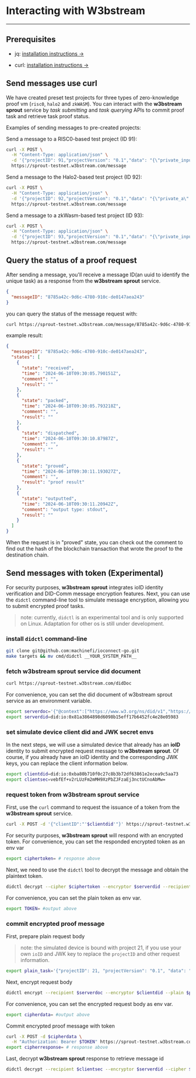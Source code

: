 # Interacting with W3bstream

---

## Prerequisites

- jq:
  [installation instructions →](https://jqlang.github.io/jq/)

- curl:
  [installation instructions →](https://curl.se/)

## Send messages use curl

We have created preset test projects for three types of zero-knowledge proof vm
(`risc0`, `halo2` and `zkWASM`). You can interact with the **w3bstream sprout**
service by _task submitting_ and _task querying_ APIs to commit proof task and
retrieve task proof status.

Examples of sending messages to pre-created projects:

Send a message to a RISC0-based test project (ID 91):

```bash
curl -X POST \
  -H "Content-Type: application/json" \
  -d '{"projectID": 91,"projectVersion": "0.1","data": "{\"private_input\":\"14\", \"public_input\":\"3,34\", \"receipt_type\":\"Snark\"}"}'\
  https://sprout-testnet.w3bstream.com/message
```

Send a message to the Halo2-based test project (ID 92):

```bash
curl -X POST \
  -H "Content-Type: application/json" \
  -d '{"projectID": 92,"projectVersion": "0.1","data": "{\"private_a\": 3, \"private_b\": 4}"}' \
  https://sprout-testnet.w3bstream.com/message
```

Send a message to a zkWasm-based test project (ID 93):

```bash
curl -X POST \
  -H "Content-Type: application/json" \
  -d '{"projectID": 93,"projectVersion": "0.1","data": "{\"private_input\": [1, 1] , \"public_input\": [2] }"}' \
  https://sprout-testnet.w3bstream.com/message
```

## Query the status of a proof request

After sending a message, you'll receive a message ID(an uuid to identify the
unique task) as a response from the **w3bstream sprout** service.

```json
{
  "messageID": "8785a42c-9d6c-4780-910c-de0147aea243"
}
```

you can query the status of the message request with:

```bash
curl https://sprout-testnet.w3bstream.com/message/8785a42c-9d6c-4780-910c-de0147aea243 | jq -r '.'
```

example result:

```json
{
  "messageID": "8785a42c-9d6c-4780-910c-de0147aea243",
  "states": [
    {
      "state": "received",
      "time": "2024-06-10T09:30:05.790151Z",
      "comment": "",
      "result": ""
    },
    {
      "state": "packed",
      "time": "2024-06-10T09:30:05.793218Z",
      "comment": "",
      "result": ""
    },
    {
      "state": "dispatched",
      "time": "2024-06-10T09:30:10.87987Z",
      "comment": "",
      "result": ""
    },
    {
      "state": "proved",
      "time": "2024-06-10T09:30:11.193027Z",
      "comment": "",
      "result": "proof result"
    },
    {
      "state": "outputted",
      "time": "2024-06-10T09:30:11.20942Z",
      "comment": "output type: stdout",
      "result": ""
    }
  ]
}
```

When the request is in "proved" state, you can check out the comment to find out
the hash of the blockchain transaction that wrote the proof to the destination
chain.

## Send messages with token (Experimental)

For security purposes, **w3bstream sprout** integrates ioID identity verification and
DID-Comm message encryption features. Next, you can use the `didctl`
command-line tool to simulate message encryption, allowing you to submit
encrypted proof tasks.

> note: currently, `didctl` is an experimental tool and is only supported on
> Linux. Adaptation for other os is still under development.

### install `didctl` command-line

```bash
git clone git@github.com:machinefi/ioconnect-go.git
make targets && mv cmd/didctl __YOUR_SYSTEM_PATH__
```

### fetch **w3bstream sprout** service did document

```bash
curl https://sprout-testnet.w3bstream.com/didDoc
```

For convenience, you can set the did document of w3bstream sprout service as an
environment variable.

```bash
export serverdoc='{"@context":["https://www.w3.org/ns/did/v1","https://w3id.org/security#keyAgreementMethod"],"id":"did:io:0x81a3864898d6098b15eff17b6452fc4e28e05983","authentication":["did:io:0x81a3864898d6098b15eff17b6452fc4e28e05983#Key-secp256k1-2147483616"],"keyAgreement":["did:io:0xaefe2f283b262978a1cabc483410593d62c9c732#Key-p256-2147483617"],"verificationMethod":[{"id":"did:io:0xaefe2f283b262978a1cabc483410593d62c9c732#Key-p256-2147483617","type":"JsonWebKey2020","controller":"did:io:0x81a3864898d6098b15eff17b6452fc4e28e05983","publicKeyJwk":{"crv":"P-256","x":"xaKC13yoR2Q6FSF6mrm027-onSs9qud4OApuIE6eFd4","y":"PQk3EoMlKYf9FqorTUN8slXpNSpHyhZdxDBJ9dJmnzE","d":"","kty":"EC","kid":"Key-p256-2147483617"}},{"id":"did:io:0x81a3864898d6098b15eff17b6452fc4e28e05983#Key-secp256k1-2147483616","type":"JsonWebKey2020","controller":"did:io:0x81a3864898d6098b15eff17b6452fc4e28e05983","publicKeyJwk":{"crv":"secp256k1","x":"CBlqq_7ZfcFALq4UL-GRMrKok8Zj8XNRBCWG4XT4sVQ","y":"SopcvJFTWw8hOEUl_eE96YIcpDttqeRZSMkz4-dho6Q","d":"","kty":"EC","kid":"Key-secp256k1-2147483616"}}]}'
export serverdid=did:io:0x81a3864898d6098b15eff17b6452fc4e28e05983
```

### set simulate device client did and JWK secret envs

In the next steps, we will use a simulated device that already has an **ioID**
identity to submit encrypted request message to **w3bstream sprout**. Of course, if you
already have an ioID identity and the corresponding JWK keys, you can replace
the client information below.

```bash
export clientdid=did:io:0xba80b710f0c27c8b3b72df63861e2ecea9c5aa73
export clientsec=vebfEf+v2rLUzFm2mMH9XzPbZJFzaEj3nctUCnoAbMw=
```

### request token from **w3bstream sprout** service

First, use the `curl` command to request the issuance of a token from the
**w3bstream sprout** service.

```bash
curl -X POST -d '{"clientID":"'$clientdid'"}' https://sprout-testnet.w3bstream.com/issue_vc
```

For security purposes, **w3bstream sprout** will respond with an encrypted token. For
convenience, you can set the responded encrypted token as an env var

```bash
export ciphertoken= # response above
```

Next, we need to use the `didctl` tool to decrypt the message and obtain the
plaintext token.

```bash
didctl decrypt --cipher $ciphertoken --encryptor $serverdid --recipient $clientsec --recipient-id 2
```

For convenience, you can set the plain token as env var.

```bash
export TOKEN= #output above
```

### commit encrypted proof message

First, prepare plain request body

> note: the simulated device is bound with project 21, if you use your
> own `ioID` and JWK key to replace the `projectID` and other request
> information.

```bash
export plain_task='{"projectID": 21, "projectVersion": "0.1", "data": "{\"private_input\":\"14\", \"public_input\":\"3,34\", \"receipt_type\":\"Snark\"}"}'
```

Next, encrypt request body

```bash
didctl encrypt --recipient $serverdoc --encryptor $clientdid --plain $plain_task
```

For convenience, you can set the encrypted request body as env var.

```bash
export cipherdata= #output above
```

Commit encrypted proof message with token

```bash
curl -X POST -d $cipherdata \
  -H "Authorization: Bearer $TOKEN" https://sprout-testnet.w3bstream.com/message
export cipherresponse= # response above
```

Last, decrypt **w3bstream sprout** response to retrieve message id

```bash
didctl decrypt --recipient $clientsec --encryptor $serverdid --cipher $cipherresp --recipient-id 2
```
